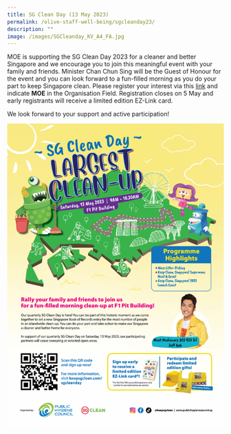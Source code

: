 ```yaml
---
title: SG Clean Day (13 May 2023)
permalink: /olive-staff-well-being/sgcleanday23/
description: ""
image: /images/SGCleanday_KV_A4_FA.jpg
---
```

MOE is supporting the SG Clean Day 2023 for a cleaner and better Singapore and we encourage you to join this meaningful event with your family and friends. Minister Chan Chun Sing will be the Guest of Honour for the event and you can look forward to a fun-filled morning as you do your part to keep Singapore clean. Please register your interest via this [link](https://go.gov.sg/sgcleanday23) and indicate **MOE** in the Organisation Field. Registration closes on 5 May and early registrants will receive a limited edition EZ-Link card.

We look forward to your support and active participation!

![](/images/SGCleanday_KV_A4_FA.jpg)

